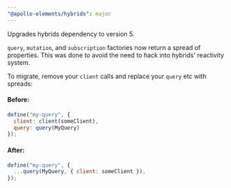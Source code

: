 ```yaml
---
"@apollo-elements/hybrids": major
---
```


Upgrades hybrids dependency to version 5.

`query`, `mutation`, and `subscription` factories now return a spread of properties. This was done to avoid the need to hack into hybrids' reactivity system.

To migrate, remove your `client` calls and replace your `query` etc with spreads:

#### Before:

```js
define("my-query", {
  client: client(someClient),
  query: query(MyQuery)
});
```

#### After:

```js
define("my-query", {
  ...query(MyQuery, { client: someClient }),
});
```
